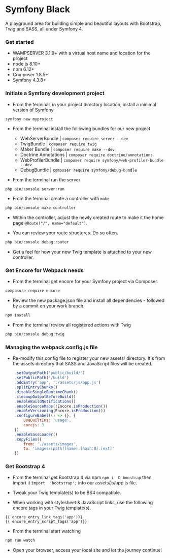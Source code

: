 # Symfony Black
A playground area for building simple and beautiful layouts with Bootstrap, Twig and SASS, all under Symfony 4. 

### Get started

* WAMPSERVER 3.1.9+ with a virtual host name and location for the project
* node.js 8.10+
* npm 6.12+
* Composer 1.8.5+
* Symfony 4.3.8+

### Initiate a Symfony development project

* From the terminal, in your project directory location, install a minimal version of Symfony

```
symfony new myproject
```

* From the terminal install the following bundles for our new project

    - WebServerBundle | `composer require server --dev`
    - TwigBundle | `composer require twig`
    - Maker Bundle | `composer require make --dev`
    - Doctrine Annotations | `composer require doctrine/annotations`
    - WebProfilerBundle  | `composer require symfony/web-profiler-bundle --dev`
    - DebugBundle | `composer require symfony/debug-bundle`

* From the terminal run the server

```powershell
php bin/console server:run
```

* From the terminal create a controller with `make`

```powershell
php bin/console make:controller
```

* Within the controller, adjust the newly created route to make it the home page `@Route("/", name="default")`.  

* You can review your route structures. Do so often.

```powershell
php bin/console debug:router
```

* Get a feel for how your new Twig template is attached to your new controller.

### Get Encore for Webpack needs

* From the terminal get encore for your Symfony project via Composer.

```powershell
composure require encore
```

* Review the new package.json file and install all dependencies - followed by a commit on your work branch.

```powershell
npm install
```

* From the terminal review all registered actions with Twig

```powershell
php bin/console debug:twig
```
### Managing the webpack.config.js file

* Re-modify this config file to register your new assets/ directory. It's from the assets directory that SASS and JavaScript files will be created. 

```js
    .setOutputPath('public/build/')
    .setPublicPath('/build')
    .addEntry('app', './assets/js/app.js')
    .splitEntryChunks()
    .disableSingleRuntimeChunk()
    .cleanupOutputBeforeBuild()
    .enableBuildNotifications()
    .enableSourceMaps(!Encore.isProduction())
    .enableVersioning(Encore.isProduction())
    .configureBabel(() => {}, {
        useBuiltIns: 'usage',
        corejs: 3
    })
    .enableSassLoader()
    .copyFiles({
        from: './assets/images',
        to: 'images/[path][name].[hash:8].[ext]'
    })
```

### Get Bootstrap 4

* From the terminal get Bootstrap 4 via npm `npm i -D boostrap` then import it `import  'bootstrap';` into our assets/js/app.js file.

* Tweak your Twig template(s) to be BS4 compatible.

* When working with stylesheet &amp; JavaScript links, use the following encore tags in your Twig template(s).

```twig
{{ encore_entry_link_tags('app')}}
{{ encore_entry_script_tags('app')}}
```

* From the terminal start watching

```powershell
npm run watch
```

* Open your browser, access your local site and let the journey continue!

